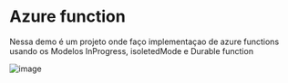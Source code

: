 # Azure function

Nessa demo é um projeto onde faço implementaçao de azure functions usando os Modelos InProgress, isoletedMode e Durable function

![image](https://github.com/CesaragsUC/azure-functions/assets/25139027/6bb4af9b-7027-4ecf-b855-6dc834415493)
